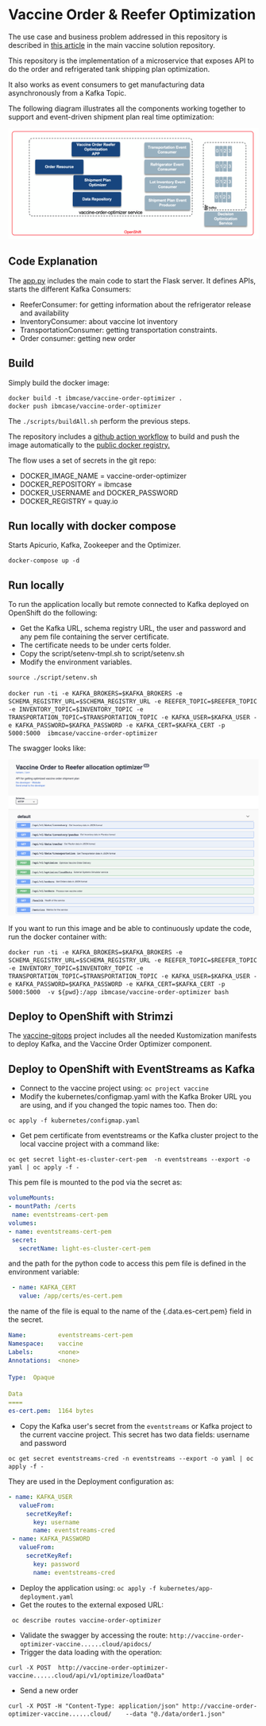# Vaccine Order & Reefer Optimization

The use case and business problem addressed in this repository is described in [this article](https://ibm-cloud-architecture.github.io/vaccine-solution-main/design/voro/) in the main vaccine solution repository. 

This repository is the implementation of a microservice that exposes API to do the order and refrigerated tank shipping plan optimization.

It also works as event consumers to get manufacturing data asynchronously from a Kafka Topic.

The following diagram illustrates all the components working together to support and event-driven shipment plan real time optimization:

![](./docs/images/voro-components.png)


## Code Explanation

The [app.py](https://github.com/ibm-cloud-architecture/vaccine-order-optimizer/blob/master/app.py) includes the main code to start the Flask server. It defines APIs, starts the different Kafka Consumers:

* ReeferConsumer: for getting information about the refrigerator release and availability
* InventoryConsumer: about vaccine lot inventory
* TransportationConsumer: getting transportation constraints.
* Order consumer: getting new order

## Build

Simply build the docker image:

```shell
docker build -t ibmcase/vaccine-order-optimizer .
docker push ibmcase/vaccine-order-optimizer
```

The `./scripts/buildAll.sh` perform the previous steps.

The repository includes a [github action workflow](https://github.com/ibm-cloud-architecture/vaccine-order-optimizer/blob/master/.github/workflows/dockerbuild.yaml) to build and push the image automatically to the [public docker registry.](https://hub.docker.com/repository/docker/ibmcase/vaccine-order-optimizer)

The flow uses a set of secrets in the git repo:

* DOCKER_IMAGE_NAME = vaccine-order-optimizer
* DOCKER_REPOSITORY = ibmcase
* DOCKER_USERNAME and DOCKER_PASSWORD
* DOCKER_REGISTRY = quay.io

## Run locally with docker compose

Starts Apicurio, Kafka, Zookeeper and the Optimizer.

```shell
docker-compose up -d
```

## Run locally

To run the application locally but remote connected to Kafka deployed on OpenShift do the following:

* Get the Kafka URL, schema registry URL, the user and password and any pem file containing the server certificate.
* The certificate needs to be under certs folder.
* Copy the script/setenv-tmpl.sh  to script/setenv.sh
* Modify the environment variables.

```shell
source ./script/setenv.sh

docker run -ti -e KAFKA_BROKERS=$KAFKA_BROKERS -e SCHEMA_REGISTRY_URL=$SCHEMA_REGISTRY_URL -e REEFER_TOPIC=$REEFER_TOPIC -e INVENTORY_TOPIC=$INVENTORY_TOPIC -e TRANSPORTATION_TOPIC=$TRANSPORTATION_TOPIC -e KAFKA_USER=$KAFKA_USER -e KAFKA_PASSWORD=$KAFKA_PASSWORD -e KAFKA_CERT=$KAFKA_CERT -p 5000:5000  ibmcase/vaccine-order-optimizer
```

The swagger looks like:

![](./docs/images/oro-swagger.png)

If you want to run this image and be able to continuously update the code, run the docker container with:

```shell
docker run -ti -e KAFKA_BROKERS=$KAFKA_BROKERS -e SCHEMA_REGISTRY_URL=$SCHEMA_REGISTRY_URL -e REEFER_TOPIC=$REEFER_TOPIC -e INVENTORY_TOPIC=$INVENTORY_TOPIC -e TRANSPORTATION_TOPIC=$TRANSPORTATION_TOPIC -e KAFKA_USER=$KAFKA_USER -e KAFKA_PASSWORD=$KAFKA_PASSWORD -e KAFKA_CERT=$KAFKA_CERT -p 5000:5000  -v ${pwd}:/app ibmcase/vaccine-order-optimizer bash
```

## Deploy to OpenShift with Strimzi

The [vaccine-gitops](https://github.com/ibm-cloud-architecture/vaccine-gitops) project includes all the needed Kustomization manifests to deploy Kafka, and the Vaccine Order Optimizer component.

## Deploy to OpenShift with EventStreams as Kafka

* Connect to the vaccine project using: `oc project vaccine`
* Modify the kubernetes/configmap.yaml with the Kafka Broker URL you are using, and if you changed the topic names too. Then do:

 ```shell
 oc apply -f kubernetes/configmap.yaml
 ```

* Get pem certificate from eventstreams or the Kafka cluster project to the local vaccine project with a command like:

 ```shell
 oc get secret light-es-cluster-cert-pem  -n eventstreams --export -o yaml | oc apply -f - 
 ```
 
 This pem file is mounted to the pod via the secret as:

   ```yaml
   volumeMounts:
  - mountPath: /certs
    name: eventstreams-cert-pem
  volumes:
  - name: eventstreams-cert-pem
    secret:
      secretName: light-es-cluster-cert-pem
  ```

 and the path for the python code to access this pem file is defined in the environment variable: 

 ```yaml
  - name: KAFKA_CERT
    value: /app/certs/es-cert.pem
 ```

 the name of the file is equal to the name of the {.data.es-cert.pem} field in the secret.
 
 ```yaml
 Name:         eventstreams-cert-pem
 Namespace:    vaccine
 Labels:       <none>
 Annotations:  <none>

 Type:  Opaque

 Data
 ====
 es-cert.pem:  1164 bytes
 ```

* Copy the Kafka user's secret from the `eventstreams` or Kafka project to the current vaccine project. This secret has two data fields: username and password

 ```shell
 oc get secret eventstreams-cred -n eventstreams --export -o yaml | oc apply -f - 
 ```

They are used in the Deployment configuration as:

 ```yaml
 - name: KAFKA_USER
    valueFrom:
      secretKeyRef:
        key: username
        name: eventstreams-cred
  - name: KAFKA_PASSWORD
    valueFrom:
      secretKeyRef:
        key: password
        name: eventstreams-cred
 ```

* Deploy the application using: `oc apply -f kubernetes/app-deployment.yaml`
* Get the routes to the external exposed URL:

 ```shell
  oc describe routes vaccine-order-optimizer 
 ```
 
* Validate the swagger by accessing the route: `http://vaccine-order-optimizer-vaccine......cloud/apidocs/`
* Trigger the data loading with the operation:
 
 ```shell
 curl -X POST  http://vaccine-order-optimizer-vaccine......cloud/api/v1/optimize/loadData"
 ```

* Send a new order

 ```shell
 curl -X POST -H "Content-Type: application/json" http://vaccine-order-optimizer-vaccine......cloud/    --data "@./data/order1.json"
 ```
